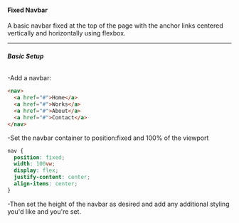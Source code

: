 #### __Fixed Navbar__

A basic navbar fixed at the top of the page with the anchor links centered vertically and horizontally using flexbox.


------






###### __Basic Setup__

-Add a navbar:
```html
<nav>
  <a href="#">Home</a>
  <a href="#">Works</a>
  <a href="#">About</a>
  <a href="#">Contact</a>
</nav>
```
-Set the navbar container to position:fixed and 100% of the viewport
```css
nav { 
  position: fixed; 
  width: 100vw; 
  display: flex;
  justify-content: center;
  align-items: center;
}
```
-Then set the height of the navbar as desired and add any additional styling you'd like and you're set. 
